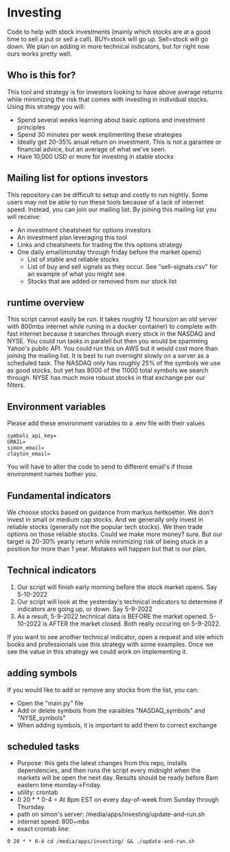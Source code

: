 # Investing
Code to help with stock investments (mainly which stocks are at a good time to sell a put or sell a call). BUY=stock will go up. Sell=stock will go down. We plan on adding in more technical indicators, but for right now ours works pretty well.


## Who is this for?
This tool and strategy is for investors looking to have above average returns while minimizing the risk that comes with investing in individual stocks. Using this strategy you will:
* Spend several weeks learning about basic options and investment principles
* Spend 30 minutes per week implimenting these strategies
* Ideally get 20-35% anual return on investment. This is not a garantee or financial advice, but an average of what we've seen. 
* Have 10,000 USD or more for investing in stable stocks

## Mailing list for options investors
This repository can be difficult to setup and costly to run nightly. Some users may not be able to run these tools because of a lack of internet speed. Instead, 
you can join our mailing list. By joining this mailing list you will receive:
* An investment cheatsheet for options investors
* An investment plan leveraging this tool
* Links and cheatsheets for trading the this options strategy
* One daily email(monday through friday before the market opens)
    * List of stable and reliable stocks
    * List of buy and sell signals as they occur. See "sell-signals.csv" for an example of what you might see.
    * Stocks that are added or removed from our stock list

## runtime overview
This script cannot easily be run. It takes roughly 12 hours(on an old server with 800mbs internet while runing in a docker container) to complete with fast internet because it searches through every stock in the NASDAQ and NYSE. You could run tasks in paralell but then you would be spamming Yahoo's public API. You could run this on AWS but it would cost more than joining the mailing list. It is best to run overnight slowly on a server as a scheduled task. The NASDAQ only has roughly 25% of the symbols we use as good stocks, but yet has 8000 of the 11000 total symbols we search through. NYSE has much more robust stocks in that exchange per our filters. 
## Environment variables
Please add these environment variables to a .env file with their values
```
symbols_api_key=
GMAIL=
simon_email=
clayton_email=
```
You will have to alter the code to send to different email's if those environment names bother you.

## Fundamental indicators
We choose stocks based on guidance from markus heitkoetter. We don't invest in small or medium cap stocks. And we generally only invest in reliable stocks (generally not the popular tech stocks). We then trade options on those reliable stocks. Could we make more money? sure. But our target is 20-30% yearly return while minimizing risk of being stuck in a position for more than 1 year. Mistakes will happen but that is our plan.
## Technical indicators
1. Our script will finish early morning before the stock market opens. Say 5-10-2022
2. Our script will look at the yesterday's technical indicators to determine if indicators are going up, or down. Say 5-9-2022
3. As a result, 5-9-2022 technical data is BEFORE the market opened. 5-10-2022 is AFTER the market closed. Both really occuring on 5-9-2022. 


If you want to see another technical indicator, open a request and site which books and professionals use this strategy with some examples. Once we see the value in this strategy we could work on implementing it.
## adding symbols
If you would like to add or remove any stocks from the list, you can:
* Open the "main.py" file
* Add or delete symbols from the varaibles "NASDAQ_symbols" and "NYSE_symbols"
* When adding symbols, it is important to add them to correct exchange

## scheduled tasks
* Purpose: this gets the latest changes from this repo, installs dependencies, and then runs the script every midnight when the markets will be open the next day. Results should be ready before 8am eastern time monday->Friday.
* utility: crontab
* 0 20 * * 0-4      = At 8pm EST on every day-of-week from Sunday through Thursday.
* path on simon's server: /media/apps/investing/update-and-run.sh
* internet speed: 800~mbs
* exact crontab line:
```
0 20 * * 0-4 cd /media/apps/investing/ && ./update-and-run.sh
```